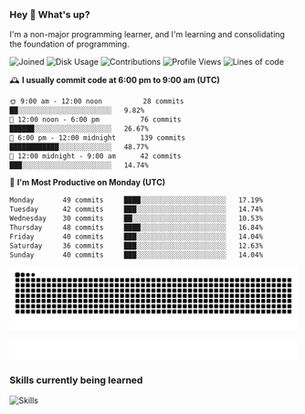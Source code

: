 ### Hey :wave: What's up?

I'm a non-major programming learner, and I'm learning and consolidating the foundation of programming.

<!--START_SECTION:waka-->
![Joined](http://img.shields.io/badge/Joined-7%20years%20ago-6D67E4?style=flat&labelColor=453C67)
![Disk Usage](http://img.shields.io/badge/Github%27s%20Storage-598.3%20MB-FD841F?style=flat&labelColor=E14D2A)
![Contributions](http://img.shields.io/badge/Contributions%20in%202023-305-7DCE13?style=flat&labelColor=2B7A0B)
![Profile Views](http://img.shields.io/badge/Profile%20Views-28-3AB4F2?style=flat&labelColor=0078AA)
![Lines of code](https://img.shields.io/badge/Lines%20of%20code-2%20Million%20Lines%20of%20code-FF8B8B?style=flat&labelColor=EB4747)

🕰️ **I usually commit code at 6:00 pm to 9:00 am (UTC)** 

```text
🌞 9:00 am - 12:00 noon          28 commits     ██░░░░░░░░░░░░░░░░░░░░░░░   9.82% 
🌆 12:00 noon - 6:00 pm          76 commits     ██████░░░░░░░░░░░░░░░░░░░   26.67% 
🌃 6:00 pm - 12:00 midnight      139 commits    ████████████░░░░░░░░░░░░░   48.77% 
🌙 12:00 midnight - 9:00 am      42 commits     ███░░░░░░░░░░░░░░░░░░░░░░   14.74%
```
📅 **I'm Most Productive on Monday (UTC)** 

```text
Monday       49 commits     ████░░░░░░░░░░░░░░░░░░░░░   17.19% 
Tuesday      42 commits     ███░░░░░░░░░░░░░░░░░░░░░░   14.74% 
Wednesday    30 commits     ██░░░░░░░░░░░░░░░░░░░░░░░   10.53% 
Thursday     48 commits     ████░░░░░░░░░░░░░░░░░░░░░   16.84% 
Friday       40 commits     ███░░░░░░░░░░░░░░░░░░░░░░   14.04% 
Saturday     36 commits     ███░░░░░░░░░░░░░░░░░░░░░░   12.63% 
Sunday       40 commits     ███░░░░░░░░░░░░░░░░░░░░░░   14.04%
```

<!--END_SECTION:waka-->

![Snake animation](https://raw.githubusercontent.com/dirname/dirname/output/snake.svg)

![metrics](github-metrics.svg)

### Skills currently being learned

![Skills](https://skillicons.dev/icons?i=linux,rust,go,solidity,typescript,bash,git,postgres,mysql,redis,mongo,docker,kubernetes,grafana,prometheus)
